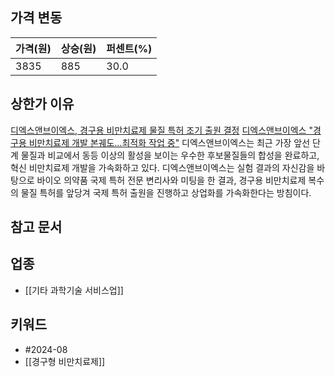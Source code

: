 ## 가격 변동
| 가격(원) | 상승(원) | 퍼센트(%) |
| ----- | ----- | ------ |
| 3835  | 885   | 30.0   |
## 상한가 이유
[디엑스앤브이엑스, 경구용 비만치료제 물질 특허 조기 출원 결정](https://n.news.naver.com/mnews/article/018/0005800761)
[디엑스앤브이엑스 "경구용 비만치료제 개발 본궤도…최적화 작업 중"](https://news.mt.co.kr/mtview.php?no=2024071809475230159)
디엑스앤브이엑스는 최근 가장 앞선 단계 물질과 비교에서 동등 이상의 활성을 보이는 우수한 후보물질들의 합성을 완료하고, 혁신 비만치료제 개발을 가속화하고 있다. 디엑스앤브이엑스는 실험 결과의 자신감을 바탕으로 바이오 의약품 국제 특허 전문 변리사와 미팅을 한 결과, 경구용 비만치료제 복수의 물질 특허를 앞당겨 국제 특허 출원을 진행하고 상업화를 가속화한다는 방침이다.
## 참고 문서
## 업종
- [[기타 과학기술 서비스업]]
## 키워드
- #2024-08
- [[경구형 비만치료제]]